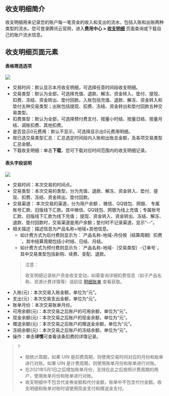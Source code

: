 ## 收支明细简介
收支明细用来记录您的账户每一笔资金的收入和支出的流水，包括入账和出账两种类型的流水。您可登录腾讯云官网，进入**费用中心 > [收支明细](https://console.cloud.tencent.com/expense/transactions)** 页面查询或下载自己的账户流水信息。

## 收支明细页面元素

#### 表格筛选选项
![](https://main.qcloudimg.com/raw/c2afedae3dc383daa57522bc4792c731.png)
 - 交易时间：默认显示本月收支明细，可选择任意时间段收支明细。
 - 交易类型：默认为全部，可选择充值、退款、解冻、资金转入、垫付、提现、扣费、冻结、资金转出、垫付回款。入账包括充值、退款、解冻、资金转入和垫付五种交易类型；出账包括提现、扣费、冻结、资金转出和垫付回款五种交易类型。
 - 扣费类型：默认为全部，可选择预付费支付、按量小时结、按量日结、按量月结、调账扣费、其他扣费。
 - 是否显示0元费用：默认不显示，可选择显示出0元费用明细。
 - 按已选交易类型汇总：汇总选定时间段内入账和出账总金额，及各项交易类型汇总金额。
 - 下载收支明细：单击**下载**，您可下载对应时间范围内的收支明细记录。

#### 表头字段说明
![](https://main.qcloudimg.com/raw/3c99502b69924cda7690a13259993b37.png)
<ul>
	<li>交易时间：本次交易的时间点。</li>
	<li>交易类型：本次交易的类型，分为充值、退款、解冻、资金转入、垫付、提现、扣费、冻结、资金转出、垫付回款。</li>
	<li>交易渠道： 本次交易的渠道，分为用户余额 、微信、QQ钱包、网银、 专属账号汇款、旧版线下汇款。其中微信、QQ钱包、网银为线上充值；专属账号汇款、旧版线下汇款为线下充值； 提现、资金转入、资金转出、冻结、解冻、退款、垫付回款时，交易渠道是用户余额；垫付时不记录渠道，显示“--”。</li>
	<li>相关描述：描述信息为产品名称+地域+其他信息。
		<ul  style="margin: 0;">
			<li>如计费方式为后付费则显示为：`产品名称-地域-月份按｛结算周期｝扣费`，其中结算周期包括小时结、日结、月结。</li>
			<li>如计费方式为预付费则显示为：`产品名称-地域-｛交易类型｝-订单号`，其中交易类型包括新购、续费、变配、退款。</li>
		</ul>
		<blockquote class="d-mod-notice">
							<div class="d-mod-title d-notice-title">
								<i class="d-icon-notice"></i>注意：
							</div>
               <p> 收支明细记录账户资金收支变动，如需查询详细扣费信息（如子产品名称、资源计费详情等）请前往 <a href="https://console.cloud.tencent.com/expense/bill/summary">明细账单</a> 查看获取。</p>
			</blockquote>
	</li>
	<li>入账(元)：本次交易入账金额，单位为“元”。</li>
	<li>支出(元)：本次交易支出金额，单位为“元”。</li>
	<li>账单月份：本次交易账单月份。</li>
	<li>可用余额(元)：本次交易之后账户的可用余额，单位为“元”。</li>
	<li>现金余额(元)：本次交易之后账户的现金余额，单位为“元”。</li>
	<li>赠送余额(元)：本次交易之后账户的赠送金余额，单位为“元”。</li>
	<li>冻结余额(元)：本次交易之后账户的冻结余额，单位为“元”。</li>
	<li>操作：单击<B>详情</B>可查看该条扣费的详情记录。</li>
</ul>

>? 
> - 按统计周期，如果 UIN 是扣费周期，则使用交易时间对应的月份和账单进行对账。如果 UIN 是计费周期，则使用账单月份和账单进行对账。
> - 在2021年5月1日之后增加账单月份，支持在此之后按照计费周期的用户，使用账单月份和账单进行对账。
> - 收支明细中不包含代金券金额和代付金额，账单中不包含代付金额。收支明细和账单对账时请使用现金支付和赠送金支付。
> 
